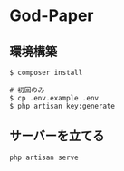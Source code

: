 # God-Paper

## 環境構築

```
$ composer install

# 初回のみ
$ cp .env.example .env
$ php artisan key:generate

```

## サーバーを立てる

`php artisan serve`
